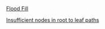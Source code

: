[Flood Fill](https://leetcode.com/problems/flood-fill/)

[Insufficient nodes in root to leaf paths](https://leetcode.com/problems/insufficient-nodes-in-root-to-leaf-paths/)